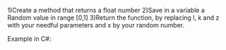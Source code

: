 1)Create a method that returns a float number
2)Save in a variable a Random value in range [0,1]
3)Return the function, by replacing l, k and z with your needful parameters and x by your random number.

Example in C#:

